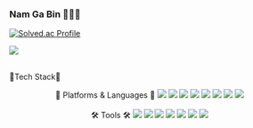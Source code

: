 ### Nam Ga Bin 👋👩‍💻

[![Solved.ac Profile](http://mazassumnida.wtf/api/v2/generate_badge?boj=cabin4nam)](https://solved.ac/cabin4nam/)

<img src="https://github-readme-stats.vercel.app/api/top-langs/?username=cabin4nam&layout=compact"></span><br><br>

📖Tech Stack📖
<br>
<div align="center">
💫 Platforms & Languages 💫
	<img src="https://img.shields.io/badge/Java-007396?style=flat&logo=Java&logoColor=white" />
  <img src="https://img.shields.io/badge/Spring-6DB33F?style=flat&logo=Spring&logoColor=white" />
	<img src="https://img.shields.io/badge/JavaScript-F7DF1E?style=flat&logo=JavaScript&logoColor=white" />
 <img src="https://img.shields.io/badge/TypeScript-3178C6?style=flat&logo=TypeScript&logoColor=white" />
  <img src="https://img.shields.io/badge/NodeJS-339933?style=flat&logo=NodeJS&logoColor=white" />
   <img src="https://img.shields.io/badge/Kotlin-7F52FF?style=flat&logo=Kotlin&logoColor=white" />
 <img src="https://img.shields.io/badge/MySQL-4479A1?style=flat&logo=MySQL&logoColor=white" />
	<img src="https://img.shields.io/badge/AWS-232F3E?style=flat&logo=AWS&logoColor=white" />
</div>
<br>
<div align="center">
🛠️ Tools 🛠️
	<img src="https://img.shields.io/badge/EclipseIDE-2C2255?style=flat&logo=EclipseIDE&logoColor=white" />
  <img src="https://img.shields.io/badge/IntelliJIDEA-000000?style=flat&logo=IntelliJIDEA&logoColor=white" />
	<img src="https://img.shields.io/badge/VisualStudioCode-007ACC?style=flat&logo=VisualStudioCode&logoColor=white" />
 <img src="https://img.shields.io/badge/ApacheTomcat-F8DC75?style=flat&logo=Tomcat&logoColor=white" />
  <img src="https://img.shields.io/badge/GitHub-181717?style=flat&logo=GitHub&logoColor=white" />
   <img src="https://img.shields.io/badge/Notion-000000?style=flat&logo=Notion&logoColor=white" />
  <img src="https://img.shields.io/badge/Discord-5865F2?style=flat&logo=Discord&logoColor=white" />
</div>



<!--
**cabin4nam/cabin4nam** is a ✨ _special_ ✨ repository because its `README.md` (this file) appears on your GitHub profile.

Here are some ideas to get you started:

- 🔭 I’m currently working on ...
- 🌱 I’m currently learning ...
- 👯 I’m looking to collaborate on ...
- 🤔 I’m looking for help with ...
- 💬 Ask me about ...
- 📫 How to reach me: ...
- 😄 Pronouns: ...
- ⚡ Fun fact: ...
-->
<!-- ![header](https://capsule-render.vercel.app/api?type=waving&color=F57B6B&height=300&section=header&text=capsule%20render&fontSize=90) -->
<!--[![Solved.ac 프로필](http://mazassumnida.wtf/api/v2/generate_badge?boj=cabin4nam)](https://solved.ac/cabin4nam)-->

<!--
<img src="https://img.shields.io/badge/JAVA-007396?style=for-the-badge&logo=java&logoColor=white">

<img src="https://img.shields.io/badge/javascript-F7DF1E?style=for-the-badge&logo=javascript&logoColor=white">

<img src="https://img.shields.io/badge/html5-E34F26?style=for-the-badge&logo=html5&logoColor=white">

<img src="https://img.shields.io/badge/css3-1572B6?style=for-the-badge&logo=css3&logoColor=white">

<img src="https://img.shields.io/badge/spring-6DB33F?style=for-the-badge&logo=spring&logoColor=white"><br>

<img src="https://img.shields.io/badge/MySQL-4479A1?style=for-the-badge&logo=MySQL&logoColor=white"> -->
